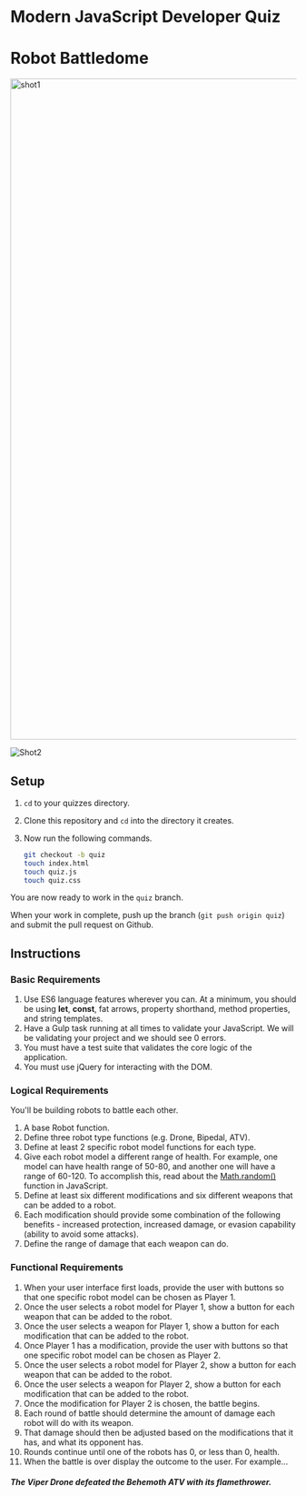 # Modern JavaScript Developer Quiz
# Robot Battledome

<img width="1162" alt="shot1" src="https://cloud.githubusercontent.com/assets/16583776/15101673/2b471192-155b-11e6-9d60-d5ba453920fa.png">

![Shot2](https://raw.github.com/nss-evening-cohort-3/modern-js-quiz-sylviama0827/image/shot2.png)

## Setup

1. `cd` to your quizzes directory.
1. Clone this repository and `cd` into the directory it creates.
1. Now run the following commands.

    ```bash
    git checkout -b quiz
    touch index.html
    touch quiz.js
    touch quiz.css
    ```

You are now ready to work in the `quiz` branch.

When your work in complete, push up the branch (`git push origin quiz`) and submit the pull request on Github.

## Instructions

### Basic Requirements

1. Use ES6 language features wherever you can. At a minimum, you should be using **let**, **const**, fat arrows, property shorthand, method properties, and string templates.
1. Have a Gulp task running at all times to validate your JavaScript. We will be validating your project and we should see 0 errors.
1. You must have a test suite that validates the core logic of the application.
1. You must use jQuery for interacting with the DOM.

### Logical Requirements

You'll be building robots to battle each other.

1. A base Robot function.
1. Define three robot type functions (e.g. Drone, Bipedal, ATV).
1. Define at least 2 specific robot model functions for each type.
1. Give each robot model a different range of health. For example, one model can have health range of 50-80, and another one will have a range of 60-120. To accomplish this, read about the [Math.random()](https://developer.mozilla.org/en-US/docs/Web/JavaScript/Reference/Global_Objects/Math/random) function in JavaScript.
1. Define at least six different modifications and six different weapons that can be added to a robot.
1. Each modification should provide some combination of the following benefits - increased protection, increased damage, or evasion capability (ability to avoid some attacks).
1. Define the range of damage that each weapon can do. 

### Functional Requirements

1. When your user interface first loads, provide the user with buttons so that one specific robot model can be chosen as Player 1.
1. Once the user selects a robot model for Player 1, show a button for each weapon that can be added to the robot.
1. Once the user selects a weapon for Player 1, show a button for each modification that can be added to the robot.
1. Once Player 1 has a modification, provide the user with buttons so that one specific robot model can be chosen as Player 2.
1. Once the user selects a robot model for Player 2, show a button for each weapon that can be added to the robot.
1. Once the user selects a weapon for Player 2, show a button for each modification that can be added to the robot.
1. Once the modification for Player 2 is chosen, the battle begins.
1. Each round of battle should determine the amount of damage each robot will do with its weapon.
1. That damage should then be adjusted based on the modifications that it has, and what its opponent has.
1. Rounds continue until one of the robots has 0, or less than 0, health.
1. When the battle is over display the outcome to the user. For example...

##### The Viper Drone defeated the Behemoth ATV with its flamethrower.

















